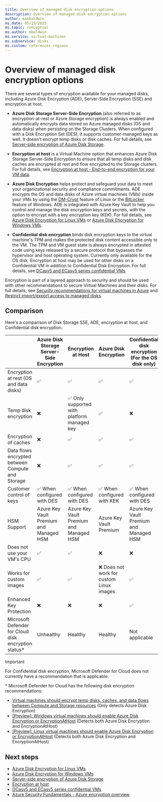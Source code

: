 ```yaml
---
title: Overview of managed disk encryption options
description: Overview of managed disk encryption options
author: msmbaldwin
ms.date: 05/15/2023
ms.topic: conceptual
ms.author: mbaldwin
ms.service: virtual-machines
ms.subservice: disks
ms.custom: references_regions
---
```


# Overview of managed disk encryption options

There are several types of encryption available for your managed disks, including Azure Disk Encryption (ADE), Server-Side Encryption (SSE) and encryption at host.

- **Azure Disk Storage Server-Side Encryption** (also referred to as encryption-at-rest or Azure Storage encryption) is always enabled and automatically encrypts data stored on Azure managed disks (OS and data disks) when persisting on the Storage Clusters. When configured with a Disk Encryption Set (DES), it supports customer-managed keys as well. It doesn't encrypt temp disks or disk caches. For full details, see [Server-side encryption of Azure Disk Storage](./disk-encryption.md).

- **Encryption at host** is a Virtual Machine option that enhances Azure Disk Storage Server-Side Encryption to ensure that all temp disks and disk caches are encrypted at rest and flow encrypted to the Storage clusters. For full details, see [Encryption at host - End-to-end encryption for your VM data](./disk-encryption.md#encryption-at-host---end-to-end-encryption-for-your-vm-data).

- **Azure Disk Encryption** helps protect and safeguard your data to meet your organizational security and compliance commitments. ADE encrypts the OS and data disks of Azure virtual machines (VMs) inside your VMs by using the [DM-Crypt](https://wikipedia.org/wiki/Dm-crypt) feature of Linux or the [BitLocker](https://wikipedia.org/wiki/BitLocker) feature of Windows. ADE is integrated with Azure Key Vault to help you control and manage the disk encryption keys and secrets, with the option to encrypt with a key encryption key (KEK).  For full details, see [Azure Disk Encryption for Linux VMs](./linux/disk-encryption-overview.md) or [Azure Disk Encryption for Windows VMs](./windows/disk-encryption-overview.md).

- **Confidential disk encryption** binds disk encryption keys to the virtual machine's TPM and makes the protected disk content accessible only to the VM. The TPM and VM guest state is always encrypted in attested code using keys released by a secure protocol that bypasses the hypervisor and host operating system. Currently only available for the OS disk. Encryption at host may be used for other disks on a Confidential VM in addition to Confidential Disk Encryption. For full details, see [DCasv5 and ECasv5 series confidential VMs](../confidential-computing/confidential-vm-overview.md#confidential-os-disk-encryption).

Encryption is part of a layered approach to security and should be used with other recommendations to secure Virtual Machines and their disks. For full details, see [Security recommendations for virtual machines in Azure](security-recommendations.md) and [Restrict import/export access to managed disks](disks-enable-private-links-for-import-export-portal.yml).

## Comparison

Here's a comparison of Disk Storage SSE, ADE, encryption at host, and Confidential disk encryption.

| &nbsp; | **Azure Disk Storage Server-Side Encryption** | **Encryption at Host**  | **Azure Disk Encryption** | **Confidential disk encryption (For the OS disk only)** |
|--|--|--|--|--|
| Encryption at rest (OS and data disks) | &#x2705; | &#x2705; | &#x2705; | &#x2705; | 
| Temp disk encryption | &#10060; | &#x2705; Only supported with platform managed key | &#x2705; | &#10060; |
| Encryption of caches | &#10060; | &#x2705; | &#x2705; | &#x2705; |
| Data flows encrypted between Compute and Storage | &#10060; | &#x2705; | &#x2705; | &#x2705; |
| Customer control of keys | &#x2705; When configured with DES | &#x2705; When configured with DES | &#x2705; When configured with KEK | &#x2705; When configured with DES |
| HSM Support | Azure Key Vault Premium and Managed HSM | Azure Key Vault Premium and Managed HSM | Azure Key Vault Premium | Azure Key Vault Premium and Managed HSM |
| Does not use your VM's CPU | &#x2705; | &#x2705; | &#10060; | &#10060; |
| Works for custom images | &#x2705; | &#x2705; | &#10060; Does not work for custom Linux images | &#x2705; |
| Enhanced Key Protection | &#10060; | &#10060; | &#10060; | &#x2705; |
| Microsoft Defender for Cloud disk encryption status* | Unhealthy | Healthy | Healthy | Not applicable |

> [!IMPORTANT]
> For Confidential disk encryption, Microsoft Defender for Cloud does not currently have a recommendation that is applicable.

\* Microsoft Defender for Cloud has the following disk encryption recommendations:
* [Virtual machines should encrypt temp disks, caches, and data flows between Compute and Storage resources](https://ms.portal.azure.com/#view/Microsoft_Azure_Policy/PolicyDetailBlade/definitionId/%2Fproviders%2FMicrosoft.Authorization%2FpolicyDefinitions%2F0961003e-5a0a-4549-abde-af6a37f2724d) (Only detects Azure Disk Encryption)
* [\[Preview\]: Windows virtual machines should enable Azure Disk Encryption or EncryptionAtHost](https://ms.portal.azure.com/#view/Microsoft_Azure_Policy/PolicyDetailBlade/definitionId/%2fproviders%2fMicrosoft.Authorization%2fpolicyDefinitions%2f3dc5edcd-002d-444c-b216-e123bbfa37c0) (Detects both Azure Disk Encryption and EncryptionAtHost)
* [\[Preview\]: Linux virtual machines should enable Azure Disk Encryption or EncryptionAtHost](https://ms.portal.azure.com/#view/Microsoft_Azure_Policy/PolicyDetailBlade/definitionId/%2fproviders%2fMicrosoft.Authorization%2fpolicyDefinitions%2fca88aadc-6e2b-416c-9de2-5a0f01d1693f) (Detects both Azure Disk Encryption and EncryptionAtHost)


## Next steps

- [Azure Disk Encryption for Linux VMs](./linux/disk-encryption-overview.md)
- [Azure Disk Encryption for Windows VMs](./windows/disk-encryption-overview.md)
- [Server-side encryption of Azure Disk Storage](./disk-encryption.md)
- [Encryption at host](./disk-encryption.md#encryption-at-host---end-to-end-encryption-for-your-vm-data)
- [DCasv5 and ECasv5 series confidential VMs](../confidential-computing/confidential-vm-overview.md#confidential-os-disk-encryption)
- [Azure Security Fundamentals - Azure encryption overview](../security/fundamentals/encryption-overview.md)
